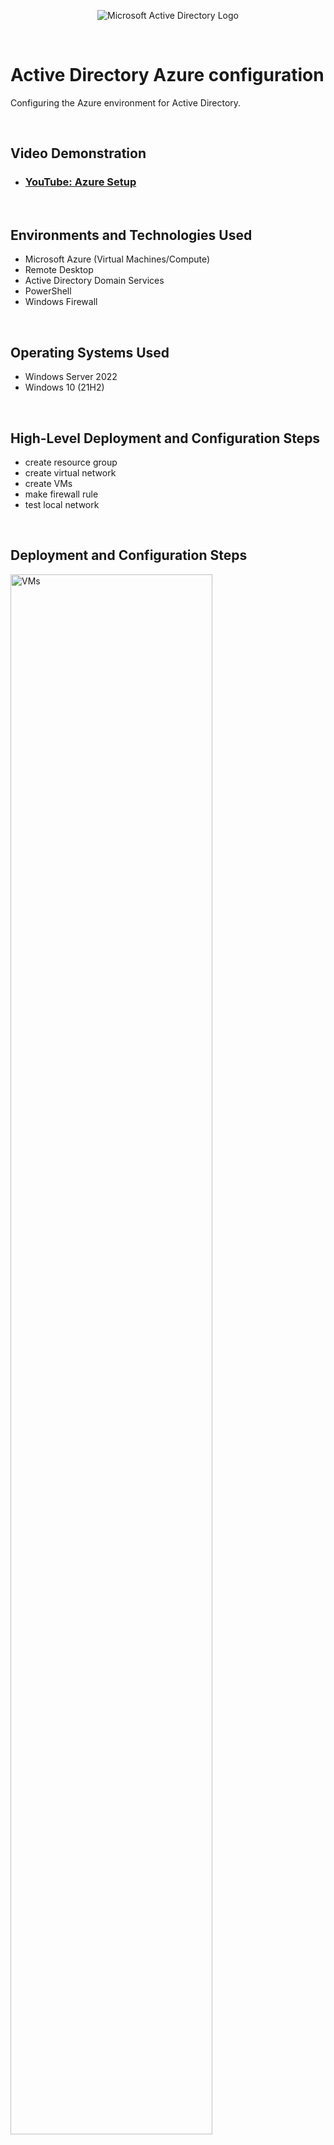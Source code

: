 <p align="center">
<img src="https://i.imgur.com/pU5A58S.png" alt="Microsoft Active Directory Logo"/>
</p>
<p> &emsp; </p>


<h1>Active Directory Azure configuration</h1>
Configuring the Azure environment for Active Directory.<br />
<p> &emsp; </p>



<h2>Video Demonstration</h2>

- ### [YouTube: Azure Setup](https://youtu.be/_UdS9Mp0wXY)
<p> &emsp; </p>


<h2>Environments and Technologies Used</h2>

- Microsoft Azure (Virtual Machines/Compute)
- Remote Desktop
- Active Directory Domain Services
- PowerShell
- Windows Firewall
<p> &emsp; </p>


<h2>Operating Systems Used </h2>

- Windows Server 2022
- Windows 10 (21H2)
<p> &emsp; </p>


<h2>High-Level Deployment and Configuration Steps</h2>

- create resource group
- create virtual network
- create VMs
- make firewall rule
- test local network
<p> &emsp; </p>


<h2>Deployment and Configuration Steps</h2>

<p>
<img src="https://i.imgur.com/UbUIUev.png" height="80%" width="80%" alt="VMs"/>
</p>
<p>
- Make a resource group, then add a virtual network onto it.<p></p>
- Create a windows server VM and a windows 10 VM in the resource group, both using the VNet created earlier.<p></p>
- The server VM will be our domain controller and win 10 the client.
</p>
<br />
<p> &emsp; </p>
<p> &emsp; </p>

  
<p>
<img src="https://i.imgur.com/Gb9fqcg.png" height="80%" width="80%" alt="static-IP"/>
</p>
<p>
- Set the Domain Controller VM's IP to be static since it will be the DNS server for our client.<p></p>
[VM -> networking -> network settings -> NIC -> ipconfig1 -> static & save] <p></p>
<p> &emsp; </p>
- Take note of the domain controller's private IP.
</p>
<br />
<p> &emsp; </p>
<p> &emsp; </p>



<p>
<img src="https://i.imgur.com/Karf5lO.png" height="80%" width="80%" alt="setting-dns"/>
</p>
<p>
- Make the client's IP static as well, we will allow firewall traffic from its IP address later.<p></p>
- Set the client's DNS settings to point to DC's private address.<p></p>
[VM -> networking -> network settings -> NIC -> DNS servers -> custom -> <DC's private> & save]<p></p>
<p> &emsp; </p>
- Restart the client VM to make sure changes went through.
</p>
<br />
<p> &emsp; </p>
<p> &emsp; </p>



<p>
<img src="https://i.imgur.com/m9w94e4.jpeg" height="80%" width="80%" alt="firewall-rule"/>
</p>
<p>
- Boot the VMs and attempt to ping the domain VM's private IP from the client (It will fail). <p></p>
- Allow ICMPv4 traffic from the clients private IP.<p></p>
(on domain machine)<p>
[run -> "wf.msc" -> inbound rules -> new rule -> custom -> all programs -> protocol ICMPv4 -> remote = client's private]

</p>
<br />
<p> &emsp; </p>
<p> &emsp; </p>



<p>
<img src="https://i.imgur.com/VyZClrZ.jpeg" height="80%" width="80%" alt="pinged"/>
</p>
<p>
- Ping the Domain VM's private IP again to confirm the client VM has local network access to it.<p></p>
- It should now succeed, and we can move onto <a href="https://github.com/saus23/AD-Lab/tree/main/implementation"> Installing AD</a>
<br />
